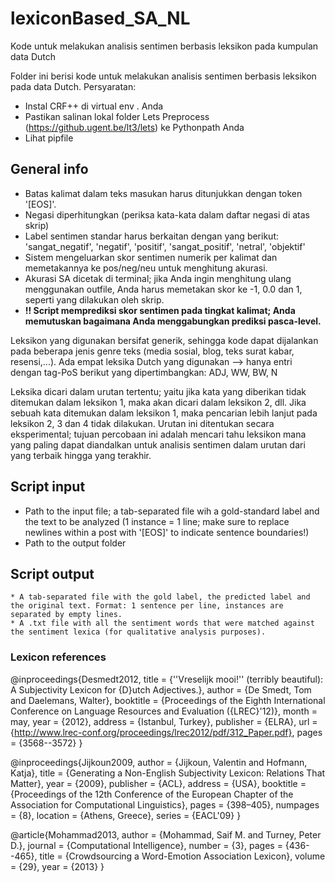 # lexiconBased_SA_NL
Kode untuk melakukan analisis sentimen berbasis leksikon pada kumpulan data Dutch

Folder ini berisi kode untuk melakukan analisis sentimen berbasis leksikon pada data Dutch.
Persyaratan:
* Instal CRF++ di virtual env . Anda
* Pastikan salinan lokal folder Lets Preprocess (https://github.ugent.be/lt3/lets) ke Pythonpath Anda
* Lihat pipfile

## General  info
* Batas kalimat dalam teks masukan harus ditunjukkan dengan token '[EOS]'.
* Negasi diperhitungkan (periksa kata-kata dalam daftar negasi di atas skrip)
* Label sentimen standar harus berkaitan dengan yang berikut: 'sangat_negatif', 'negatif', 'positif', 'sangat_positif', 'netral', 'objektif'
* Sistem mengeluarkan skor sentimen numerik per kalimat dan memetakannya ke pos/neg/neu untuk menghitung akurasi.
* Akurasi SA dicetak di terminal; jika Anda ingin menghitung ulang menggunakan outfile, Anda harus memetakan skor ke -1, 0.0 dan 1, seperti yang dilakukan oleh skrip.
* **!! Script memprediksi skor sentimen pada tingkat kalimat; Anda memutuskan bagaimana Anda menggabungkan prediksi pasca-level.**

Leksikon yang digunakan bersifat generik, sehingga kode dapat dijalankan pada beberapa jenis genre teks (media sosial, blog, teks surat kabar, resensi,...).
Ada empat leksika Dutch yang digunakan --> hanya entri dengan tag-PoS berikut yang dipertimbangkan: ADJ, WW, BW, N

Leksika dicari dalam urutan tertentu; yaitu jika kata yang diberikan tidak ditemukan dalam leksikon 1, maka akan dicari dalam leksikon 2, dll. Jika sebuah kata ditemukan dalam leksikon 1, maka pencarian lebih lanjut pada leksikon 2, 3 dan 4 tidak dilakukan. Urutan ini ditentukan secara eksperimental; tujuan percobaan ini adalah mencari tahu leksikon mana yang paling dapat diandalkan untuk analisis sentimen dalam urutan dari yang terbaik hingga yang terakhir.

## Script input
* Path to the input file; a tab-separated file wih a gold-standard label and the text to be analyzed (1 instance = 1 line; make sure to replace newlines within a post with '[EOS]' to indicate sentence boundaries!)
* Path to the output folder

## Script output
	* A tab-separated file with the gold label, the predicted label and the original text. Format: 1 sentence per line, instances are separated by empty lines.
	* A .txt file with all the sentiment words that were matched against the sentiment lexica (for qualitative analysis purposes).


### Lexicon references

@inproceedings{Desmedt2012,
    title = {''Vreselijk mooi!'' (terribly beautiful): A Subjectivity Lexicon for {D}utch Adjectives.},
    author = {De Smedt, Tom  and Daelemans, Walter},
    booktitle = {Proceedings of the Eighth International Conference on Language Resources and Evaluation ({LREC}'12)},
    month = may,
    year = {2012},
    address = {Istanbul, Turkey},
    publisher = {ELRA},
    url = {http://www.lrec-conf.org/proceedings/lrec2012/pdf/312_Paper.pdf},
    pages = {3568--3572}
}


@inproceedings{Jijkoun2009,
    author = {Jijkoun, Valentin and Hofmann, Katja},
    title = {Generating a Non-English Subjectivity Lexicon: Relations That Matter},
    year = {2009},
    publisher = {ACL},
    address = {USA},
    booktitle = {Proceedings of the 12th Conference of the European Chapter of the Association for Computational Linguistics},
    pages = {398–405},
    numpages = {8},
    location = {Athens, Greece},
    series = {EACL'09}
}

@article{Mohammad2013,
	author = {Mohammad, Saif M. and Turney, Peter D.},
	journal = {Computational Intelligence},
	number = {3},
	pages = {436--465},
	title = {Crowdsourcing a Word-Emotion Association Lexicon},
	volume = {29},
	year = {2013}
}

